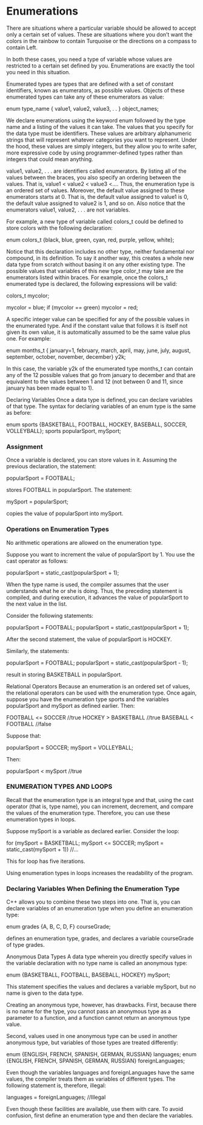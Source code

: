 # Enumerations

There are situations where a particular variable should be allowed to accept only a certain set of values. These are situations where you don’t want the colors in the rainbow to contain Turquoise or the directions on a compass to contain Left.

In both these cases, you need a type of variable whose values are restricted to a certain set defined by you. Enumerations are exactly the tool you need in this situation.

Enumerated types are types that are defined with a set of constant identifiers, known as enumerators, as possible values. Objects of these enumerated types can take any of these enumerators as value:

  enum type_name {
    value1,
    value2,
    value3,
    .
    .
  } object_names;

We declare enumerations using the keyword enum followed by the type name and a listing of the values it can take. The values that you specify for the data type must be identifiers. These values are arbitrary alphanumeric strings that will represent whatever categories you want to represent. Under the hood, these values are simply integers, but they allow you to write safer, more expressive code by using programmer-defined types rather than integers that could mean anything.

value1, value2, . . . are identifiers called enumerators. By listing all of the values between the braces, you also specify an ordering between the values. That is, value1 < value2 < value3 <.... Thus, the enumeration type is an ordered set of values. Moreover, the default value assigned to these enumerators starts at 0. That is, the default value assigned to value1 is 0, the default value assigned to value2 is 1, and so on. Also notice that the enumerators value1, value2, . . . are not variables.

For example, a new type of variable called colors_t could be defined to store colors with the following declaration:

  enum colors_t {black, blue, green, cyan, red, purple, yellow, white};

Notice that this declaration includes no other type, neither fundamental nor compound, in its definition. To say it another way, this creates a whole new data type from scratch without basing it on any other existing type. The possible values that variables of this new type color_t may take are the enumerators listed within braces. For example, once the colors_t enumerated type is declared, the following expressions will be valid:

colors_t mycolor;

mycolor = blue;
if (mycolor == green) mycolor = red;


A specific integer value can be specified for any of the possible values in the enumerated type. And if the constant value that follows it is itself not given its own value, it is automatically assumed to be the same value plus one. For example:

  enum months_t { january=1, february, march, april,
                  may, june, july, august,
                  september, october, november, december} y2k;

In this case, the variable y2k of the enumerated type months_t can contain any of the 12 possible values that go from january to december and that are equivalent to the values between 1 and 12 (not between 0 and 11, since january has been made equal to 1).

Declaring Variables
Once a data type is defined, you can declare variables of that type. The syntax for declaring variables of an enum type is the same as before:

  enum sports {BASKETBALL, FOOTBALL, HOCKEY, BASEBALL, SOCCER, VOLLEYBALL};
  sports popularSport, mySport;



### Assignment
Once a variable is declared, you can store values in it. Assuming the previous
declaration, the statement:

popularSport = FOOTBALL;

stores FOOTBALL in popularSport. The statement:

mySport = popularSport;

copies the value of popularSport into mySport.



### Operations on Enumeration Types
No arithmetic operations are allowed on the enumeration type.

Suppose you want to increment the value of popularSport by 1. You use the cast
operator as follows:

popularSport = static_cast<sports>(popularSport + 1);

When the type name is used, the compiler assumes that the user understands what
he or she is doing. Thus, the preceding statement is compiled, and during execution, it advances the value of popularSport to the next value in the list.

Consider the following statements:

  popularSport = FOOTBALL;
  popularSport = static_cast<sports>(popularSport + 1);

After the second statement, the value of popularSport is HOCKEY.

Similarly, the statements:

  popularSport = FOOTBALL;
  popularSport = static_cast<sports>(popularSport - 1);

result in storing BASKETBALL in popularSport.



Relational Operators
Because an enumeration is an ordered set of values, the relational operators can be used with the enumeration type. Once again, suppose you have the enumeration type sports and the variables popularSport and mySport as defined earlier. Then:

  FOOTBALL <= SOCCER    //true
  HOCKEY > BASKETBALL   //true
  BASEBALL < FOOTBALL   //false

Suppose that:

  popularSport = SOCCER;
  mySport = VOLLEYBALL;

Then:

popularSport < mySport  //true



### ENUMERATION TYPES AND LOOPS
Recall that the enumeration type is an integral type and that, using the cast operator (that is, type name), you can increment, decrement, and compare the values of the enumeration type. Therefore, you can use these enumeration types in loops.

Suppose mySport is a variable as declared earlier. Consider the loop:

  for (mySport = BASKETBALL; mySport <= SOCCER; mySport = static_cast<sports>(mySport + 1))
    //...

This for loop has five iterations.

Using enumeration types in loops increases the readability of the program.



### Declaring Variables When Defining the Enumeration Type

C++ allows you to combine these two steps into one. That is, you can declare variables of an enumeration type when you define an enumeration type:

  enum grades {A, B, C, D, F} courseGrade;

defines an enumeration type, grades, and declares a variable courseGrade of type
grades.

Anonymous Data Types
A data type wherein you directly specify values in the variable declaration with no type name is called an anonymous type:

  enum {BASKETBALL, FOOTBALL, BASEBALL, HOCKEY} mySport;

This statement specifies the values and declares a variable mySport, but no name is given to the data type.

Creating an anonymous type, however, has drawbacks.
First, because there is no name for the type, you cannot pass an anonymous type as a parameter to a function, and a function cannot return an anonymous type value.

Second, values used in one anonymous type can be used in another anonymous type, but variables of those types are treated differently:

  enum {ENGLISH, FRENCH, SPANISH, GERMAN, RUSSIAN} languages;
  enum {ENGLISH, FRENCH, SPANISH, GERMAN, RUSSIAN} foreignLanguages;

Even though the variables languages and foreignLanguages have the same values, the compiler treats them as variables of different types. The following statement is, therefore, illegal:

languages = foreignLanguages; //Illegal

Even though these facilities are available, use them with care. To avoid confusion, first define an enumeration type and then declare the variables.
